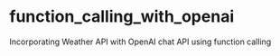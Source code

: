 # function_calling_with_openai
Incorporating Weather API with OpenAI chat API using function calling
